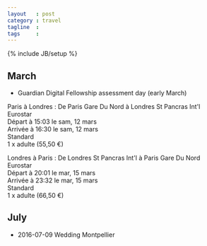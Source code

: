 ```yaml
---
layout   : post
category : travel
tagline  : 
tags     : 
---
```

{% include JB/setup %}

## March

- Guardian Digital Fellowship assessment day (early March)

Paris à Londres
:   De Paris Gare Du Nord à Londres St Pancras Int'l  
	Eurostar  
	Départ à 15:03 le sam, 12 mars  
	Arrivée à 16:30 le sam, 12 mars  
	Standard  
	1 x adulte (55,50 €)

Londres à Paris
:   De Londres St Pancras Int'l à Paris Gare Du Nord  
	Eurostar  
	Départ à 20:01 le mar, 15 mars  
	Arrivée à 23:32 le mar, 15 mars  
 	Standard  
	1 x adulte (66,50 €)

## July

- 2016-07-09 Wedding Montpellier
